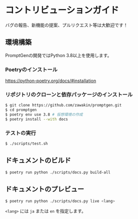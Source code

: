# コントリビューションガイド

バグの報告、新機能の提案、プルリクエスト等は大歓迎です！

## 環境構築

PromptGenの開発ではPython 3.8以上を使用します。

### Poetryのインストール

https://python-poetry.org/docs/#installation

### リポジトリのクローンと依存パッケージのインストール

```bash
$ git clone https://github.com/zawakin/promptgen.git
$ cd promptgen
$ poetry env use 3.8 # 仮想環境の作成
$ poetry install --with docs
```

### テストの実行

```bash
$ ./scripts/test.sh
```

## ドキュメントのビルド

```bash
$ poetry run python ./scripts/docs.py build-all
```

## ドキュメントのプレビュー

```bash
$ poetry run python ./scripts/docs.py live <lang>
```

`<lang>` には `ja` または `en` を指定します。
